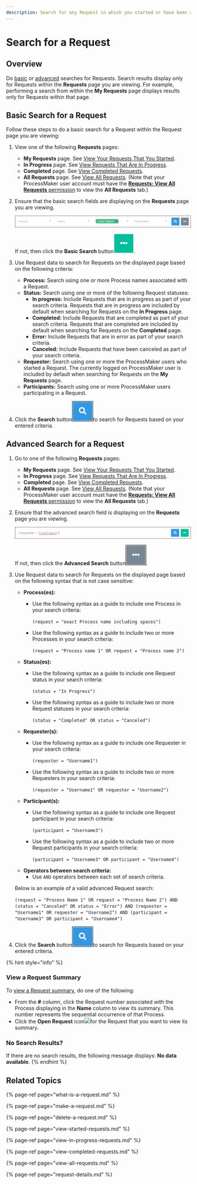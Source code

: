 ```yaml
---
description: Search for any Request in which you started or have been a participant.
---
```


# Search for a Request

## Overview

Do [basic](search-for-a-request.md#basic-search-for-a-request) or [advanced](search-for-a-request.md#advanced-search-for-a-request) searches for Requests. Search results display only for Requests within the **Requests** page you are viewing. For example, performing a search from within the **My Requests** page displays results only for Requests within that page.

## Basic Search for a Request

Follow these steps to do a basic search for a Request within the Request page you are viewing:

1. View one of the following **Requests** pages:
   * **My Requests** page. See [View Your Requests That You Started](view-started-requests.md#view-your-requests).
   * **In Progress** page. See [View Requests That Are In Progress](view-in-progress-requests.md#view-in-progress-requests-in-which-you-are-participating).
   * **Completed** page. See [View Completed Requests](view-completed-requests.md#view-completed-requests-in-which-you-participated).
   * **All Requests** page. See [View All Requests](view-all-requests.md#view-all-requests-in-your-organization). \(Note that your ProcessMaker user account must have the [**Requests: View All Requests** permission](../../processmaker-administration/permission-descriptions-for-users-and-groups.md#requests) to view the **All Requests** tab.\)
2. Ensure that the basic search fields are displaying on the **Requests** page you are viewing.  

   ![](../../.gitbook/assets/basic-request-search-requests.png)

   If not, then click the **Basic Search** button![](../../.gitbook/assets/basic-search-button.gif).

3. Use Request data to search for Requests on the displayed page based on the following criteria:
   * **Process:** Search using one or more Process names associated with a Request.
   * **Status:** Search using one or more of the following Request statuses:
     * **In progress:** Include Requests that are in progress as part of your search criteria. Requests that are in progress are included by default when searching for Requests on the **In Progress** page.
     * **Completed:** Include Requests that are completed as part of your search criteria. Requests that are completed are included by default when searching for Requests on the **Completed** page.
     * **Error:** Include Requests that are in error as part of your search criteria.
     * **Canceled:** Include Requests that have been canceled as part of your search criteria.
   * **Requester:** Search using one or more the ProcessMaker users who started a Request. The currently logged on ProcessMaker user is included by default when searching for Requests on the **My Requests** page.
   * **Participants:** Search using one or more ProcessMaker users participating in a Request.
4. Click the **Search** button![](../../.gitbook/assets/request-task-search-button.png)to search for Requests based on your entered criteria.

## Advanced Search for a Request

1. Go to one of the following **Requests** pages:
   * **My Requests** page. See [View Your Requests That You Started](view-started-requests.md#view-your-requests).
   * **In Progress** page. See [View Requests That Are In Progress](view-in-progress-requests.md#view-in-progress-requests-in-which-you-are-participating).
   * **Completed** page. See [View Completed Requests](view-completed-requests.md#view-completed-requests-in-which-you-participated).
   * **All Requests** page. See [View All Requests](view-all-requests.md#view-all-requests-in-your-organization). \(Note that your ProcessMaker user account must have the [**Requests: View All Requests** permission](../../processmaker-administration/permission-descriptions-for-users-and-groups.md#requests) to view the **All Requests** tab.\)
2. Ensure that the advanced search field is displaying on the **Requests** page you are viewing.  

   ![](../../.gitbook/assets/advanced-request-search-requests.png)

   If not, then click the **Advanced Search** button![](../../.gitbook/assets/advanced-search-button.png).

3. Use Request data to search for Requests on the displayed page based on the following syntax that is not case sensitive:

   * **Process\(es\):**
     * Use the following syntax as a guide to include one Process in your search criteria:

       `(request = "exact Process name including spaces")`

     * Use the following syntax as a guide to include two or more Processes in your search criteria:

       `(request = "Process name 1" OR request = "Process name 2")`
   * **Status\(es\):**
     * Use the following syntax as a guide to include one Request status in your search criteria:

       `(status = "In Progress")`

     * Use the following syntax as a guide to include two or more Request statuses in your search criteria:

       `(status = "Completed" OR status = "Canceled")`
   * **Requester\(s\):**
     * Use the following syntax as a guide to include one Requester in your search criteria:

       `(requester = "Username1")`

     * Use the following syntax as a guide to include two or more Requesters in your search criteria:

       `(requester = "Username1" OR requester = "Username2")`
   * **Participant\(s\):**
     * Use the following syntax as a guide to include one Request participant in your search criteria:

       `(participant = "Username3")`

     * Use the following syntax as a guide to include two or more Request participants in your search criteria:

       `(participant = "Username3" OR participant = "Username4")`
   * **Operators between search criteria:**
     * Use `AND` operators between each set of search criteria.

   Below is an example of a valid advanced Request search:

   `(request = "Process Name 1" OR request = "Process Name 2") AND (status = "Canceled" OR status = "Error") AND (requester = "Username1" OR requester = "Username2") AND (participant = "Username3" OR participant = "Username4")`

4. Click the **Search** button![](../../.gitbook/assets/request-task-search-button.png)to search for Requests based on your entered criteria.

{% hint style="info" %}
### View a Request Summary <a id="view-information-about-a-request"></a>

To [view a Request summary](request-details.md), do one of the following:

* From the **\#** column, click the Request number associated with the Process displaying in the **Name** column to view its summary. This number represents the sequential occurrence of that Process.
* Click the **Open Request** icon![](https://firebasestorage.googleapis.com/v0/b/gitbook-28427.appspot.com/o/assets%2F-LJ0aNaVW1m7sNsxVJLV%2F-LVEg50XN0-PSaV6jG0a%2F-LVEzGdlTxxh1B2FNuS7%2FOpen%20Request%20Icon%20-%20Requests.png?alt=media&token=006d03ea-98dd-4227-b702-31f7e709df10)for the Request that you want to view its summary.

### No Search Results?

If there are no search results, the following message displays: **No data available**.
{% endhint %}

## Related Topics

{% page-ref page="what-is-a-request.md" %}

{% page-ref page="make-a-request.md" %}

{% page-ref page="delete-a-request.md" %}

{% page-ref page="view-started-requests.md" %}

{% page-ref page="view-in-progress-requests.md" %}

{% page-ref page="view-completed-requests.md" %}

{% page-ref page="view-all-requests.md" %}

{% page-ref page="request-details.md" %}

